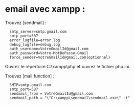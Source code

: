 # email avec xampp :

 Trouvez [sendmail] : 
 
      smtp_server=smtp.gmail.com
      smtp_port=587
      error_logfile=error.log
      debug_logfile=debug.log
      auth_username=VotreGmailId@gmail.com
      auth_password=Votre-MotDePasse-Gmail
      force_sender=VotreGmailId@gmail.com(optionnel)
 
 Ouvrez le répertoire C:\xampp\php et ouvrez le fichier php.ini.
 
 Trouvez [mail function] :
 
      SMTP=smtp.gmail.com
      smtp_port=587
      sendmail_from = VotreGmailId@gmail.com
      sendmail_path = "\"C:\xampp\sendmail\sendmail.exe\" -t"


